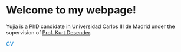 # Welcome to my webpage!

Yujia is a PhD candidate in Universidad Carlos III de Madrid under the supervision of <a href="https://business.uc3m.es/en/faculty/profesor/perfil/kurt-desender">Prof. Kurt Desender</a>.

<a href="assets/Yujia_Chen_CV.pdf" target="_blank" style="text-decoration: none; color: #007acc;">
CV
</a>

